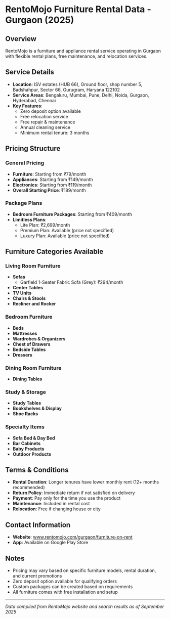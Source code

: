 # RentoMojo Furniture Rental Data - Gurgaon (2025)

## Overview
RentoMojo is a furniture and appliance rental service operating in Gurgaon with flexible rental plans, free maintenance, and relocation services.

## Service Details
- **Location**: ISV estates (HUB 66), Ground floor, shop number 5, Badshahpur, Sector 66, Gurugram, Haryana 122102
- **Service Areas**: Bengaluru, Mumbai, Pune, Delhi, Noida, Gurgaon, Hyderabad, Chennai
- **Key Features**: 
  - Zero deposit option available
  - Free relocation service
  - Free repair & maintenance
  - Annual cleaning service
  - Minimum rental tenure: 3 months

## Pricing Structure

### General Pricing
- **Furniture**: Starting from ₹79/month
- **Appliances**: Starting from ₹149/month  
- **Electronics**: Starting from ₹119/month
- **Overall Starting Price**: ₹189/month

### Package Plans
- **Bedroom Furniture Packages**: Starting from ₹409/month
- **Limitless Plans**: 
  - Lite Plan: ₹2,699/month
  - Premium Plan: Available (price not specified)
  - Luxury Plan: Available (price not specified)

## Furniture Categories Available

### Living Room Furniture
- **Sofas**
  - Garfield 1-Seater Fabric Sofa (Grey): ₹294/month
- **Center Tables**
- **TV Units**
- **Chairs & Stools**
- **Recliner and Rocker**

### Bedroom Furniture
- **Beds**
- **Mattresses**
- **Wardrobes & Organizers**
- **Chest of Drawers**
- **Bedside Tables**
- **Dressers**

### Dining Room Furniture
- **Dining Tables**

### Study & Storage
- **Study Tables**
- **Bookshelves & Display**
- **Shoe Racks**

### Specialty Items
- **Sofa Bed & Day Bed**
- **Bar Cabinets**
- **Baby Products**
- **Outdoor Products**

## Terms & Conditions
- **Rental Duration**: Longer tenures have lower monthly rent (12+ months recommended)
- **Return Policy**: Immediate return if not satisfied on delivery
- **Payment**: Pay only for the time you use the product
- **Maintenance**: Included in rental cost
- **Relocation**: Free if changing house or city

## Contact Information
- **Website**: www.rentomojo.com/gurgaon/furniture-on-rent
- **App**: Available on Google Play Store

## Notes
- Pricing may vary based on specific furniture models, rental duration, and current promotions
- Zero deposit option available for qualifying orders
- Custom packages can be created based on requirements
- All furniture comes with free installation and setup

---
*Data compiled from RentoMojo website and search results as of September 2025*